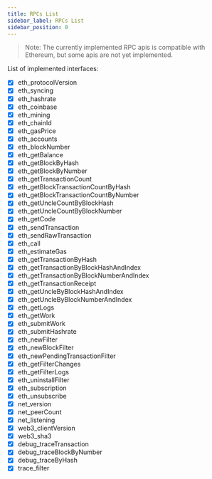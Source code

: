 ```yaml
---
title: RPCs List
sidebar_label: RPCs List
sidebar_position: 0
---
```


> Note: The currently implemented RPC apis is compatible with Ethereum, but some apis are not yet implemented.


List of implemented interfaces:

- [x] eth_protocolVersion
- [x] eth_syncing
- [x] eth_hashrate
- [x] eth_coinbase
- [x] eth_mining
- [x] eth_chainId
- [x] eth_gasPrice
- [x] eth_accounts
- [x] eth_blockNumber
- [x] eth_getBalance
- [x] eth_getBlockByHash
- [x] eth_getBlockByNumber
- [x] eth_getTransactionCount
- [x] eth_getBlockTransactionCountByHash
- [x] eth_getBlockTransactionCountByNumber
- [x] eth_getUncleCountByBlockHash
- [x] eth_getUncleCountByBlockNumber
- [x] eth_getCode
- [x] eth_sendTransaction
- [x] eth_sendRawTransaction
- [x] eth_call
- [x] eth_estimateGas
- [x] eth_getTransactionByHash
- [x] eth_getTransactionByBlockHashAndIndex
- [x] eth_getTransactionByBlockNumberAndIndex
- [x] eth_getTransactionReceipt
- [x] eth_getUncleByBlockHashAndIndex
- [x] eth_getUncleByBlockNumberAndIndex
- [x] eth_getLogs
- [x] eth_getWork
- [x] eth_submitWork
- [x] eth_submitHashrate
- [x] eth_newFilter
- [x] eth_newBlockFilter
- [x] eth_newPendingTransactionFilter
- [x] eth_getFilterChanges
- [x] eth_getFilterLogs
- [x] eth_uninstallFilter
- [x] eth_subscription
- [x] eth_unsubscribe
- [x] net_version
- [x] net_peerCount
- [x] net_listening
- [x] web3_clientVersion
- [x] web3_sha3
- [x] debug_traceTransaction
- [x] debug_traceBlockByNumber
- [x] debug_traceByHash
- [x] trace_filter
